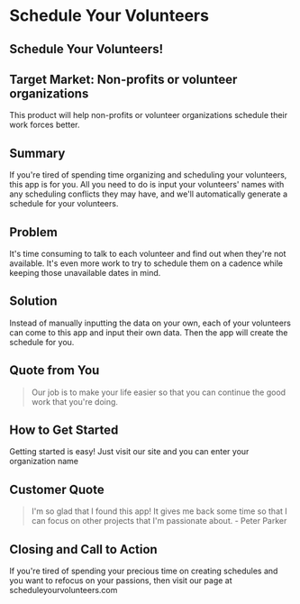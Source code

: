 # Schedule Your Volunteers #

<!--
> This material was originally posted [here](http://www.quora.com/What-is-Amazons-approach-to-product-development-and-product-management). It is reproduced here for posterities sake.

There is an approach called "working backwards" that is widely used at Amazon. They work backwards from the customer, rather than starting with an idea for a product and trying to bolt customers onto it. While working backwards can be applied to any specific product decision, using this approach is especially important when developing new products or features.

For new initiatives a product manager typically starts by writing an internal press release announcing the finished product. The target audience for the press release is the new/updated product's customers, which can be retail customers or internal users of a tool or technology. Internal press releases are centered around the customer problem, how current solutions (internal or external) fail, and how the new product will blow away existing solutions.

If the benefits listed don't sound very interesting or exciting to customers, then perhaps they're not (and shouldn't be built). Instead, the product manager should keep iterating on the press release until they've come up with benefits that actually sound like benefits. Iterating on a press release is a lot less expensive than iterating on the product itself (and quicker!).

If the press release is more than a page and a half, it is probably too long. Keep it simple. 3-4 sentences for most paragraphs. Cut out the fat. Don't make it into a spec. You can accompany the press release with a FAQ that answers all of the other business or execution questions so the press release can stay focused on what the customer gets. My rule of thumb is that if the press release is hard to write, then the product is probably going to suck. Keep working at it until the outline for each paragraph flows.

Oh, and I also like to write press-releases in what I call "Oprah-speak" for mainstream consumer products. Imagine you're sitting on Oprah's couch and have just explained the product to her, and then you listen as she explains it to her audience. That's "Oprah-speak", not "Geek-speak".

Once the project moves into development, the press release can be used as a touchstone; a guiding light. The product team can ask themselves, "Are we building what is in the press release?" If they find they're spending time building things that aren't in the press release (overbuilding), they need to ask themselves why. This keeps product development focused on achieving the customer benefits and not building extraneous stuff that takes longer to build, takes resources to maintain, and doesn't provide real customer benefit (at least not enough to warrant inclusion in the press release).
 -->

## Schedule Your Volunteers! ##

## Target Market: Non-profits or volunteer organizations ##
This product will help non-profits or volunteer organizations schedule their work forces better.

## Summary ##
If you're tired of spending time organizing and scheduling your volunteers, this app is for you. All you need to do is input your volunteers' names with any scheduling conflicts they may have, and we'll automatically generate a schedule for your volunteers.

## Problem ##
It's time consuming to talk to each volunteer and find out when they're not available. It's even more work to try to schedule them on a cadence while keeping those unavailable dates in mind.

## Solution ##
Instead of manually inputting the data on your own, each of your volunteers can come to this app and input their own data. Then the app will create the schedule for you.

## Quote from You ##
> Our job is to make your life easier so that you can continue the good work that you're doing.

## How to Get Started ##
Getting started is easy! Just visit our site and you can enter your organization name

## Customer Quote ##
> I'm so glad that I found this app! It gives me back some time so that I can focus on other projects that I'm passionate about. - Peter Parker

## Closing and Call to Action ##
If you're tired of spending your precious time on creating schedules and you want to refocus on your passions, then visit our page at scheduleyourvolunteers.com
